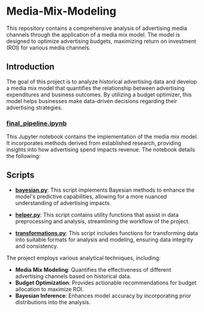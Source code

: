 # Media-Mix-Modeling

This repository contains a comprehensive analysis of advertising media channels through the application of a media mix model. The model is designed to optimize advertising budgets, maximizing return on investment (ROI) for various media channels.

## Introduction

The goal of this project is to analyze historical advertising data and develop a media mix model that quantifies the relationship between advertising expenditures and business outcomes. By utilizing a budget optimizer, this model helps businesses make data-driven decisions regarding their advertising strategies.

### [final_pipeline.ipynb](final_pipeline.ipynb)

This Jupyter notebook contains the implementation of the media mix model. It incorporates methods derived from established research, providing insights into how advertising spend impacts revenue. The notebook details the following:

## Scripts
- **[bayesian.py](bayesian.py)**: This script implements Bayesian methods to enhance the model's predictive capabilities, allowing for a more nuanced understanding of advertising impacts.

- **[helper.py](helper.py)**: This script contains utility functions that assist in data preprocessing and analysis, streamlining the workflow of the project.

- **[transformations.py](transformations.py)**: This script includes functions for transforming data into suitable formats for analysis and modeling, ensuring data integrity and consistency.

The project employs various analytical techniques, including:

- **Media Mix Modeling**: Quantifies the effectiveness of different advertising channels based on historical data.
- **Budget Optimization**: Provides actionable recommendations for budget allocation to maximize ROI.
- **Bayesian Inference**: Enhances model accuracy by incorporating prior distributions into the analysis.

  
